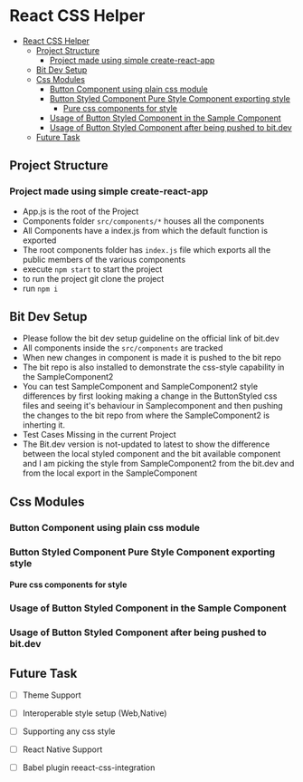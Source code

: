 # React CSS Helper

- [React CSS Helper](#react-css-helper)
  - [Project Structure](#project-structure)
    - [Project made using simple create-react-app](#project-made-using-simple-create-react-app)
  - [Bit Dev Setup](#bit-dev-setup)
  - [Css Modules](#css-modules)
    - [Button Component using plain css module](#button-component-using-plain-css-module)
    - [Button Styled Component Pure Style Component exporting style](#button-styled-component-pure-style-component-exporting-style)
      - [Pure css components for style](#pure-css-components-for-style)
    - [Usage of Button Styled Component in the Sample Component](#usage-of-button-styled-component-in-the-sample-component)
    - [Usage of Button Styled Component after being pushed to bit.dev](#usage-of-button-styled-component-after-being-pushed-to-bitdev)
  - [Future Task](#future-task)

## Project Structure

### Project made using simple create-react-app

- App.js is the root of the Project
- Components folder ```src/components/*``` houses all the components
- All Components have a index.js from which the default function is exported
- The root components folder has ```index.js``` file which exports all the public members of the various components
- execute ```npm start``` to start the project
- to run the project git clone the project
- run ```npm i```



## Bit Dev Setup

- Please follow the bit dev setup guideline on the official link of bit.dev
- All components inside the ```src/components``` are tracked
- When new changes in component is made it is pushed to the bit repo
- The bit repo is also installed to demonstrate the css-style capability in the SampleComponent2 
- You can test SampleComponent and SampleComponent2 style differences by first looking making a change in the ButtonStyled css files and seeing it's behaviour in Samplecomponent and then pushing the changes to the bit repo from where the SampleComponent2 is inherting it.
- Test Cases Missing in the current Project
- The Bit.dev version is not-updated to latest to show the difference between the local styled component and the bit available component and I am picking the style from SampleComponent2 from the bit.dev and from the local export in the SampleComponent


## Css Modules

### Button Component using plain css module

### Button Styled Component Pure Style Component exporting style

#### Pure css components for style

### Usage of Button Styled Component in the Sample Component

### Usage of Button Styled Component after being pushed to bit.dev

## Future Task

- [ ] Theme Support
- [ ] Interoperable style setup (Web,Native)
- [ ] Supporting any css style
- [ ] React Native Support
- [ ] Babel plugin reeact-css-integration
  